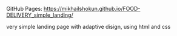 GitHub Pages:
https://mikhailshokun.github.io/FOOD-DELIVERY_simple_landing/

very simple landing page with adaptive disign, using html and css
